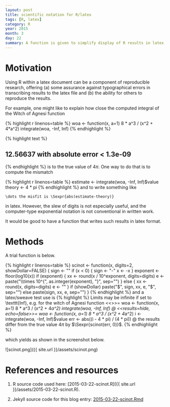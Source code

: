 ```yaml
---
layout: post
title: scientific notation for R/latex
tags: [R, latex]
category: R
year: 2015
month: 3
day: 22
summary: A function is given to simplify display of R results in latex, using scientific notation.
---
```


# Motivation

Using R within a latex document can be a component of reproducible research,
offering (a) some assurance against typographical errors in transcribing
results to the latex file and (b) the ability for others to reproduce the
results.

For example, one might like to explain how close the computed
integral of the Witch of Agnesi function

{% highlight r linenos=table %}
woa <- function(x, a=1) 8 * a^3 / (x^2 + 4*a^2)
integrate(woa, -Inf, Inf)
{% endhighlight %}



{% highlight text %}
## 12.56637 with absolute error < 1.3e-09
{% endhighlight %}
is to the true value of $4\pi$. One way to do that is to compute the mismatch

{% highlight r linenos=table %}
estimate <- integrate(woa, -Inf, Inf)$value
theory <- 4 * pi
{% endhighlight %}
and to write something like
```
\dots the misfit is \Sexpr{abs(estimate-theory)}
```
in latex. However, the slew of digits is not especially useful, and the
computer-type exponential notation is not conventional in written work.

It would be good to have a function that writes such results in latex format.

# Methods

A trial function is below.

{% highlight r linenos=table %}
scinot <- function(x, digits=2, showDollar=FALSE)
{
    sign <- ""
    if (x < 0) {
        sign <- "-"
        x <- -x
    }
    exponent <- floor(log10(x))
    if (exponent) {
        xx <- round(x / 10^exponent, digits=digits)
        e <- paste("\\\\times 10^{", as.integer(exponent), "}", sep="")
    } else {
        xx <- round(x, digits=digits)
        e <- ""
    }
    if (showDollar) paste("$", sign, xx, e, "$", sep="")
    else paste(sign, xx, e, sep="")
}
{% endhighlight %}
and a latex/sweave test use is
{% highlight %}
Limits may be infinite if set to \texttt{Inf}, e.g. for the witch of Agnesi
function
<<>>=
woa <- function(x, a=1)
    8 * a^3 / (x^2 + 4*a^2)
integrate(woa, -Inf, Inf)
@
<<results=hide, echo=false>>=
woa <- function(x, a=1)
    8 * a^3 / (x^2 + 4*a^2)
i <- integrate(woa, -Inf, Inf)$value
err <- abs((i - 4 * pi) / (4 * pi))
@
the results differ from the true value $4\pi$ by $\Sexpr{scinot(err, 0)}$.
{% endhighlight %}

which yields as shown in the screenshot below.

![scinot.png]({{ site.url }}/assets/scinot.png)

# References and resources

1. R source code used here: [2015-03-22-scinot.R]({{ site.url }}/assets/2015-03-22-scinot.R).

2. Jekyll source code for this blog entry: [2015-03-22-scinot.Rmd](https://raw.github.com/dankelley/dankelley.github.io/master/assets/2015-03-22-scinot.Rmd)


